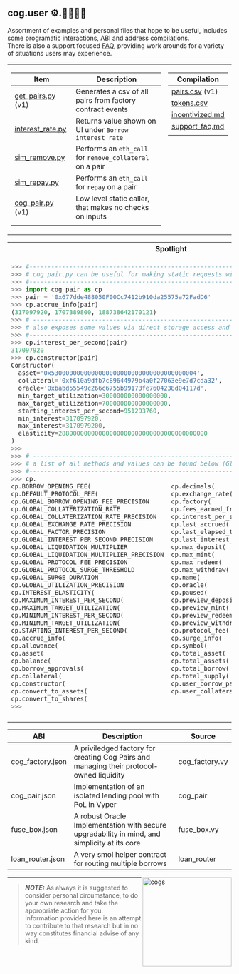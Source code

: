 ## cog.user ⚙️.👩‍🔧👨‍🔧

Assortment of examples and personal files that hope to be useful, includes some programatic interactions, ABI and address compilations.<br>
There is also a support focused [FAQ](support_faq.md), providing work arounds for a variety of situations users may experience.

<table class="fixed-align">
  <tbody>
    <tr>
  <td>  
      
| Item                                 | Description                                               |
|--------------------------------------|-----------------------------------------------------------|
| [get_pairs.py](get_pairs.py)   (v1)  | Generates a csv of all pairs from factory contract events | 
| [interest_rate.py](interest_rate.py) | Returns value shown on UI under `Borrow interest rate`    | 
| [sim_remove.py](sim_remove.py)       | Performs an `eth_call` for `remove_collateral` on a pair  | 
| [sim_repay.py](sim_repay.py)         | Performs an `eth_call` for `repay` on a pair              |
| [cog_pair.py](cog_pair.py)  (v1)     | Low level static caller, that makes no checks on inputs   |
|           <img width=150/>           |                  <img width=430/>                         |
 
  </td>

  <td valign="top", valign="right">

| Compilation                               | 
|-------------------------------------------|
|  [pairs.csv](data/pairs.csv) (v1)         | 
|  [tokens.csv](data/tokens.csv)            |
|  [incentivized.md](data/incentivized.md)  | 
|  [support_faq.md](support_faq.md)         |
|           <img width=100/>                |

  </td>
    </tr>
  </tbody>
</table>

<table class="fixed-align">
  <tbody>
   <tr>
  <th>
    Spotlight
  </th>
    </tr>  
    <tr>
  <td valign="top", valign="center">
 
  ```python
  >>> #----------------------------------------------------------------------------------
  >>> # cog_pair.py can be useful for making static requests without a contract instance. 
  >>> #----------------------------------------------------------------------------------
  >>> import cog_pair as cp
  >>> pair = '0x677dde488050F00Cc7412b910da25575a72FadD6'
  >>> cp.accrue_info(pair)
  (317097920, 1707389800, 188738642170121)
  >>> # ---------------------------------------------------------------------------------
  >>> # also exposes some values via direct storage access and parsing of the constructor
  >>> #----------------------------------------------------------------------------------
  >>> cp.interest_per_second(pair)
  317097920
  >>> cp.constructor(pair)
  Constructor(
    asset='0x5300000000000000000000000000000000000004', 
    collateral='0xf610a9dfb7c89644979b4a0f27063e9e7d7cda32', 
    oracle='0xbabd55549c266c6755b99173fe7604238d04117d', 
    min_target_utilization=300000000000000000, 
    max_target_utilization=700000000000000000, 
    starting_interest_per_second=951293760, 
    min_interest=317097920, 
    max_interest=3170979200, 
    elasticity=28800000000000000000000000000000000000000
  )
>>>
>>> # ---------------------------------------------------------------------------------
>>> # a list of all methods and values can be found below (Global values are hardcoded)
>>> #----------------------------------------------------------------------------------
>>> cp.
cp.BORROW_OPENING_FEE(                      cp.decimals(
cp.DEFAULT_PROTOCOL_FEE(                    cp.exchange_rate(
cp.GLOBAL_BORROW_OPENING_FEE_PRECISION      cp.factory(
cp.GLOBAL_COLLATERIZATION_RATE              cp.fees_earned_fraction(
cp.GLOBAL_COLLATERIZATION_RATE_PRECISION    cp.interest_per_second(
cp.GLOBAL_EXCHANGE_RATE_PRECISION           cp.last_accrued(
cp.GLOBAL_FACTOR_PRECISION                  cp.last_elapsed_time(
cp.GLOBAL_INTEREST_PER_SECOND_PRECISION     cp.last_interest_per_second(
cp.GLOBAL_LIQUIDATION_MULTIPLIER            cp.max_deposit(
cp.GLOBAL_LIQUIDATION_MULTIPLIER_PRECISION  cp.max_mint(
cp.GLOBAL_PROTOCOL_FEE_PRECISION            cp.max_redeem(
cp.GLOBAL_PROTOCOL_SURGE_THRESHOLD          cp.max_withdraw(
cp.GLOBAL_SURGE_DURATION                    cp.name(
cp.GLOBAL_UTILIZATION_PRECISION             cp.oracle(
cp.INTEREST_ELASTICITY(                     cp.paused(
cp.MAXIMUM_INTEREST_PER_SECOND(             cp.preview_deposit(
cp.MAXIMUM_TARGET_UTILIZATION(              cp.preview_mint(
cp.MINIMUM_INTEREST_PER_SECOND(             cp.preview_redeem(
cp.MINIMUM_TARGET_UTILIZATION(              cp.preview_withdraw(
cp.STARTING_INTEREST_PER_SECOND(            cp.protocol_fee(
cp.accrue_info(                             cp.surge_info(
cp.allowance(                               cp.symbol(
cp.asset(                                   cp.total_asset(
cp.balance(                                 cp.total_assets(
cp.borrow_approvals(                        cp.total_borrow(
cp.collateral(                              cp.total_supply(
cp.constructor(                             cp.user_borrow_part(
cp.convert_to_assets(                       cp.user_collateral_share(
cp.convert_to_shares(
>>>
```
    
</td>
  </tr>
 
  <tr>
<td>
  <img width=800/>
</td>
  </tr>
</table>

<div style="text-align: right">

| ABI              | Description                                                                                  | Source         |
|------------------|----------------------------------------------------------------------------------------------|----------------|
| cog_factory.json | A priviledged factory for creating Cog Pairs and managing their protocol-owned liquidity     | cog_factory.vy |
| cog_pair.json    | Implementation of an isolated lending pool with PoL in Vyper                                 | cog_pair       |
| fuse_box.json    | A robust Oracle Implementation with secure upgradability in mind, and simplicity at its core | fuse_box.vy    |
| loan_router.json | A very smol helper contract for routing multiple borrows                                     | loan_router    |
</div>
<img src="https://github.com/0xMaka/cog/assets/12489182/e396e82b-7fa6-4687-9dd9-ebc7f853fc93" alt="cogs" align="right" width="200"/>

---
> **_NOTE:_** As always it is suggested to consider personal circumstance, to do your own research and take the appropriate action for you.<br>
Information provided here is an attempt to contribute to that research but in no way constitutes financial advise of any kind.

